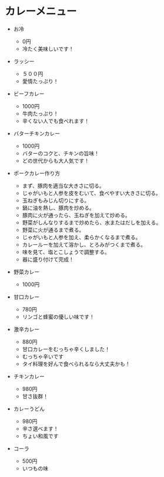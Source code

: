 # カレーメニュー

- お冷
  - 0円
  - 冷たく美味しいです！

- ラッシー
  - ５００円
  - 愛情たっぷり！

- ビーフカレー
  - 1000円
  - 牛肉たっぷり！
  - 辛くない人でも食べれます！ 

- バターチキンカレー
  - 1000円
  - バターのコクと、チキンの旨味！
  - どの世代からも大人気です！

- ポークカレー作り方
  - まず、豚肉を適当な大きさに切る。
  - じゃがいもと人参を皮をむいて、食べやすい大きさに切る。
  - 玉ねぎもみじん切りにする。
  - 鍋に油を熱し、豚肉を炒める。
  - 豚肉に火が通ったら、玉ねぎを加えて炒める。
  - 野菜がしんなりするまで炒めたら、水またはだしを加える。
  - 野菜に火が通るまで煮る。
  - じゃがいもと人参を加え、柔らかくなるまで煮る。
  - カレールーを加えて溶かし、とろみがつくまで煮る。
  - 味を見て、塩とこしょうで調整する。
  - 器に盛り付けて完成！

- 野菜カレー
  - 1000円
 
- 甘口カレー
  - 780円
  - リンゴと蜂蜜の優しい味です！

- 激辛カレー
  - 880円
  - 甘口カレーをむっちゃ辛くしました！
  - むっちゃ辛いです
  - タイ料理を好んで食べられるなら大丈夫かも！

- チキンカレー
  - 980円
  - 甘さ抜群！

- カレーうどん
  - 980円
  - 辛さ選べます！
  - ちょい和風です
  
- コーラ
  - 500円
  - いつもの味
  
